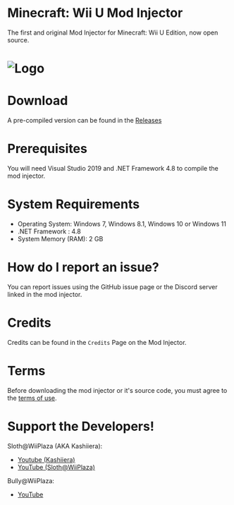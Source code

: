 # Minecraft: Wii U Mod Injector
The first and original Mod Injector for Minecraft: Wii U Edition, now open source.
# ![Logo](Minecraft%20Wii%20U%20Mod%20Injector/Icon.ico)

# Download
A pre-compiled version can be found in the [Releases](https://github.com/BullyWiiPlaza/Minecraft-Wii-U-Mod-Injector/releases)

# Prerequisites 
You will need Visual Studio 2019 and .NET Framework 4.8 to compile the mod injector.

# System Requirements
* Operating System: Windows 7, Windows 8.1, Windows 10 or Windows 11
* .NET Framework : 4.8
* System Memory (RAM): 2 GB

# How do I report an issue?
You can report issues using the GitHub issue page or the Discord server linked in the mod injector.

# Credits
Credits can be found in the ``Credits`` Page on the Mod Injector.

# Terms
Before downloading the mod injector or it's source code, you must agree to the [terms of use](LICENSE.md).

# Support the Developers!

Sloth@WiiPlaza (AKA Kashiiera):
* [Youtube (Kashiiera)](https://www.youtube.com/channel/UCoW_EFIY3kskjV2howbuXvw)
* [YouTube (Sloth@WiiPlaza)](https://www.youtube.com/SlothWiiPlaza)

Bully@WiiPlaza:
* [YouTube](https://www.youtube.com/BullyWiiPlaza)
